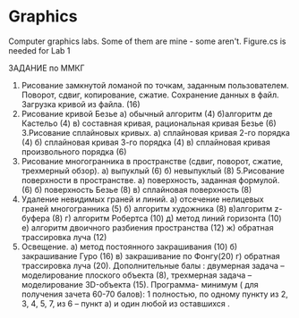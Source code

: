 # Graphics
Computer graphics labs. Some of them are mine - some aren't.
Figure.cs is needed for Lab 1

ЗАДАНИЕ по ММКГ
1. Рисование замкнутой ломаной по точкам, заданным пользователем. 
Поворот, сдвиг, копирование, сжатие. Сохранение данных в файл. 
Загрузка кривой из файла. (16)
2. Рисование кривой Безье
 а) обычный алгоритм (4)
 б)алгоритм де Кастельо (4)
 в) составная кривая, рациональная кривая Безье (6)
 3.Рисование сплайновых кривых.
 а) сплайновая кривая 2-го порядка (4)
 б) сплайновая кривая 3-го порядка (4)
 в) сплайновая кривая произвольного порядка (6)
 4. Рисование многогранника в пространстве (сдвиг, поворот, сжатие, 
трехмерный обзор).
 а) выпуклый (6)
 б) невыпуклый (8)
 5.Рисование поверхности в пространстве.
 а) поверхность, заданная формулой. (6) 
 б) поверхность Безье (8)
 в) сплайновая поверхность (8)
 6. Удаление невидимых граней и линий.
 а) отсечение нелицевых граней многогранника (5)
 б) алгоритм художника (8)
 в)алгоритм z-буфера (8)
 г) алгоритм Робертса (10)
 д) метод линий горизонта (10)
 е) алгоритм двоичного разбиения пространства (12)
 ж) обратная трассировка луча (12)
 7. Освещение.
 а) метод постоянного закрашивания (10)
 б) закрашивание Гуро (16)
 в) закрашивание по Фонгу(20)
 г) обратная трассировка луча (20).
 Дополнительные балы : двумерная задача – моделирование плоского объекта 
(8), трехмерная задача – моделирование 3D-объекта (15).
 Программа- минимум ( для получения зачета 60-70 балов): 1 полностью, 
по одному пункту из 2, 3, 4, 5, 7, из 6 – пункт а) и один любой из оставшихся .
